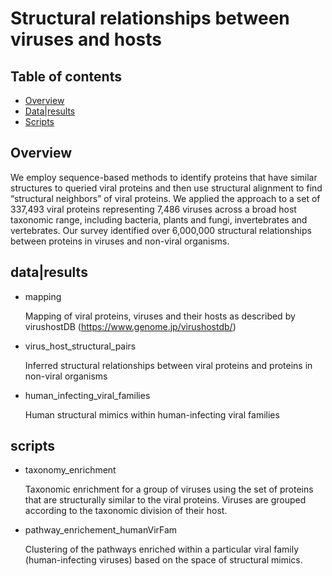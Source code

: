 # Structural relationships between viruses and hosts

## Table of contents
* [Overview](#overview)
* [Data|results](#data|Results)
* [Scripts](#scripts)

## Overview
We employ sequence-based methods to identify proteins that have similar structures to queried viral proteins and then use structural alignment to find “structural neighbors” of viral proteins. We applied the approach to a set of 337,493 viral proteins representing 7,486 viruses across a broad host taxonomic range, including bacteria, plants and fungi, invertebrates and vertebrates. Our survey identified over 6,000,000 structural relationships between proteins in viruses and non-viral organisms.

## data|results
* mapping 

    Mapping of viral proteins, viruses and their hosts as described by virushostDB (https://www.genome.jp/virushostdb/)

* virus_host_structural_pairs

    Inferred structural relationships between viral proteins and proteins in non-viral organisms

* human_infecting_viral_families

    Human structural mimics within human-infecting viral families

## scripts
* taxonomy_enrichment

    Taxonomic enrichment for a group of viruses using the set of proteins that are structurally similar to the viral proteins. Viruses are grouped according to the taxonomic division of their host.
    
* pathway_enrichement_humanVirFam

    Clustering of the pathways enriched within a particular viral family (human-infecting viruses) based on the space of structural mimics.